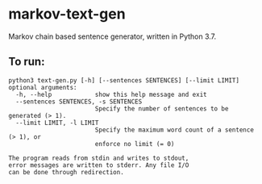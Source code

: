 # markov-text-gen
Markov chain based sentence generator, written in Python 3.7.

## To run:

```
python3 text-gen.py [-h] [--sentences SENTENCES] [--limit LIMIT]
optional arguments:
  -h, --help            show this help message and exit
  --sentences SENTENCES, -s SENTENCES
                        Specify the number of sentences to be generated (> 1).
  --limit LIMIT, -l LIMIT
                        Specify the maximum word count of a sentence (> 1), or
                        enforce no limit (= 0)
                        
The program reads from stdin and writes to stdout,
error messages are written to stderr. Any file I/O
can be done through redirection.
```
